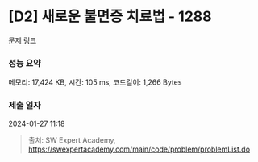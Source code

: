 # [D2] 새로운 불면증 치료법 - 1288 

[문제 링크](https://swexpertacademy.com/main/code/problem/problemDetail.do?contestProbId=AV18_yw6I9MCFAZN) 

### 성능 요약

메모리: 17,424 KB, 시간: 105 ms, 코드길이: 1,266 Bytes

### 제출 일자

2024-01-27 11:18



> 출처: SW Expert Academy, https://swexpertacademy.com/main/code/problem/problemList.do